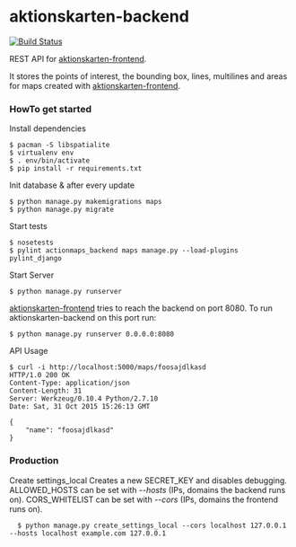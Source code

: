 # aktionskarten-backend

[![Build Status](https://travis-ci.org/KartographischeAktion/aktionskarten-backend.svg?branch=master)](https://travis-ci.org/KartographischeAktion/aktionskarten-backend)

REST API for [aktionskarten-frontend](https://github.com/KartographischeAktion/aktionskarten-frontend).

It stores the points of interest, the bounding box, lines, multilines and areas for maps created with [aktionskarten-frontend](https://github.com/KartographischeAktion/aktionskarten-frontend).

### HowTo get started

Install dependencies
```
$ pacman -S libspatialite
$ virtualenv env
$ . env/bin/activate
$ pip install -r requirements.txt
```

Init database & after every update
```
$ python manage.py makemigrations maps
$ python manage.py migrate
```

Start tests
```
$ nosetests
$ pylint actionmaps_backend maps manage.py --load-plugins pylint_django
```

Start Server
```
$ python manage.py runserver
```
  [aktionskarten-frontend](https://github.com/KartographischeAktion/aktionskarten-frontend) tries to reach the backend on port 8080. To run aktionskarten-backend on this port run:
```
$ python manage.py runserver 0.0.0.0:8080
```

API Usage
```
$ curl -i http://localhost:5000/maps/foosajdlkasd
HTTP/1.0 200 OK
Content-Type: application/json
Content-Length: 31
Server: Werkzeug/0.10.4 Python/2.7.10
Date: Sat, 31 Oct 2015 15:26:13 GMT

{
    "name": "foosajdlkasd"
}
```

### Production

Create settings_local
  Creates a new SECRET_KEY and disables debugging.
  ALLOWED_HOSTS can be set with *--hosts* (IPs, domains the backend runs on).
  CORS_WHITELIST can be set with *--cors* (IPs, domains the frontend runs on).
```
  $ python manage.py create_settings_local --cors localhost 127.0.0.1 --hosts localhost example.com 127.0.0.1
```

